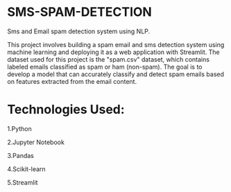 # SMS-SPAM-DETECTION
Sms and Email spam detection system using NLP.

This project involves building a spam email and sms detection system using machine learning and deploying it as a web application with Streamlit. The dataset used for this project is the "spam.csv" dataset, which contains labeled emails classified as spam or ham (non-spam). The goal is to develop a model that can accurately classify and detect spam emails based on features extracted from the email content.

# Technologies Used:
1.Python

2.Jupyter Notebook

3.Pandas

4.Scikit-learn

5.Streamlit
